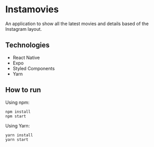 # Instamovies

An application to show all the latest movies and details based of the Instagram layout. 

## Technologies

* React Native
* Expo 
* Styled Components
* Yarn

## How to run

Using npm:

```
npm install
npm start
```

Using Yarn:
```
yarn install
yarn start
```